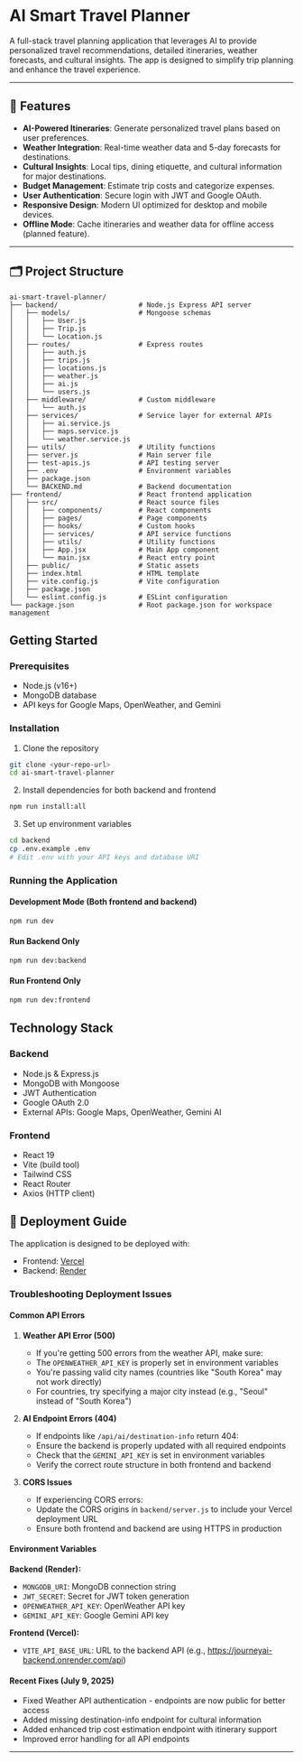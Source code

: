 # AI Smart Travel Planner

A full-stack travel planning application that leverages AI to provide personalized travel recommendations, detailed itineraries, weather forecasts, and cultural insights. The app is designed to simplify trip planning and enhance the travel experience.

---

## 🌟 Features

- **AI-Powered Itineraries**: Generate personalized travel plans based on user preferences.
- **Weather Integration**: Real-time weather data and 5-day forecasts for destinations.
- **Cultural Insights**: Local tips, dining etiquette, and cultural information for major destinations.
- **Budget Management**: Estimate trip costs and categorize expenses.
- **User Authentication**: Secure login with JWT and Google OAuth.
- **Responsive Design**: Modern UI optimized for desktop and mobile devices.
- **Offline Mode**: Cache itineraries and weather data for offline access (planned feature).

---

## 🗂️ Project Structure

```
ai-smart-travel-planner/
├── backend/                    # Node.js Express API server
│   ├── models/                 # Mongoose schemas
│   │   ├── User.js
│   │   ├── Trip.js
│   │   └── Location.js
│   ├── routes/                 # Express routes
│   │   ├── auth.js
│   │   ├── trips.js
│   │   ├── locations.js
│   │   ├── weather.js
│   │   ├── ai.js
│   │   └── users.js
│   ├── middleware/             # Custom middleware
│   │   └── auth.js
│   ├── services/               # Service layer for external APIs
│   │   ├── ai.service.js
│   │   ├── maps.service.js
│   │   └── weather.service.js
│   ├── utils/                  # Utility functions
│   ├── server.js               # Main server file
│   ├── test-apis.js            # API testing server
│   ├── .env                    # Environment variables
│   ├── package.json
│   └── BACKEND.md              # Backend documentation
├── frontend/                   # React frontend application
│   ├── src/                    # React source files
│   │   ├── components/         # React components
│   │   ├── pages/              # Page components
│   │   ├── hooks/              # Custom hooks
│   │   ├── services/           # API service functions
│   │   ├── utils/              # Utility functions
│   │   ├── App.jsx             # Main App component
│   │   └── main.jsx            # React entry point
│   ├── public/                 # Static assets
│   ├── index.html              # HTML template
│   ├── vite.config.js          # Vite configuration
│   ├── package.json
│   └── eslint.config.js        # ESLint configuration
└── package.json                # Root package.json for workspace management
```

## Getting Started

### Prerequisites
- Node.js (v16+)
- MongoDB database
- API keys for Google Maps, OpenWeather, and Gemini

### Installation

1. Clone the repository
```bash
git clone <your-repo-url>
cd ai-smart-travel-planner
```

2. Install dependencies for both backend and frontend
```bash
npm run install:all
```

3. Set up environment variables
```bash
cd backend
cp .env.example .env
# Edit .env with your API keys and database URI
```

### Running the Application

#### Development Mode (Both frontend and backend)
```bash
npm run dev
```

#### Run Backend Only
```bash
npm run dev:backend
```

#### Run Frontend Only
```bash
npm run dev:frontend
```

## Technology Stack

### Backend
- Node.js & Express.js
- MongoDB with Mongoose
- JWT Authentication
- Google OAuth 2.0
- External APIs: Google Maps, OpenWeather, Gemini AI

### Frontend
- React 19
- Vite (build tool)
- Tailwind CSS
- React Router
- Axios (HTTP client)

## 🚀 Deployment Guide

The application is designed to be deployed with:
- Frontend: [Vercel](https://vercel.com)
- Backend: [Render](https://render.com)

### Troubleshooting Deployment Issues

#### Common API Errors

1. **Weather API Error (500)**
   - If you're getting 500 errors from the weather API, make sure:
   - The `OPENWEATHER_API_KEY` is properly set in environment variables
   - You're passing valid city names (countries like "South Korea" may not work directly)
   - For countries, try specifying a major city instead (e.g., "Seoul" instead of "South Korea")

2. **AI Endpoint Errors (404)**
   - If endpoints like `/api/ai/destination-info` return 404:
   - Ensure the backend is properly updated with all required endpoints
   - Check that the `GEMINI_API_KEY` is set in environment variables
   - Verify the correct route structure in both frontend and backend

3. **CORS Issues**
   - If experiencing CORS errors:
   - Update the CORS origins in `backend/server.js` to include your Vercel deployment URL
   - Ensure both frontend and backend are using HTTPS in production

#### Environment Variables

**Backend (Render):**
- `MONGODB_URI`: MongoDB connection string
- `JWT_SECRET`: Secret for JWT token generation
- `OPENWEATHER_API_KEY`: OpenWeather API key
- `GEMINI_API_KEY`: Google Gemini API key

**Frontend (Vercel):**
- `VITE_API_BASE_URL`: URL to the backend API (e.g., https://journeyai-backend.onrender.com/api)

#### Recent Fixes (July 9, 2025)

- Fixed Weather API authentication - endpoints are now public for better access
- Added missing destination-info endpoint for cultural information
- Added enhanced trip cost estimation endpoint with itinerary support
- Improved error handling for all API endpoints

---
